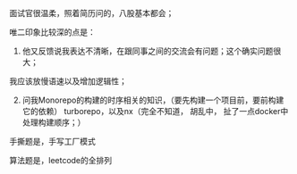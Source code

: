 

面试官很温柔，照着简历问的，八股基本都会；

唯二印象比较深的点是：

1. 他又反馈说我表达不清晰，在跟同事之间的交流会有问题；这个确实问题很大；

我应该放慢语速以及增加逻辑性；

2. 问我Monorepo的构建的时序相关的知识，（要先构建一个项目前，要前构建它的依赖）
turborepo，以及nx（完全不知道， 胡乱中， 扯了一点docker中处理构建顺序；）



手撕题是，手写工厂模式

算法题是，leetcode的全排列